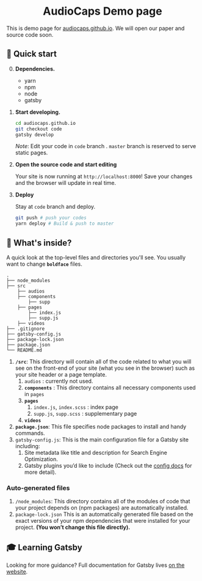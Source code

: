<h1 align="center"> AudioCaps Demo page </h1>



This is demo page for [audiocaps.github.io](audiocaps.github.io). We will open our paper and source code soon.

## 🚀 Quick start

0. **Dependencies.**

    - yarn
    - npm
    - node
    - gatsby

1. **Start developing.**

    ```sh
    cd audiocaps.github.io
    git checkout code
    gatsby develop
    ```

    *Note*: Edit your code in `code` branch .  `master` branch is reserved to serve static pages.

2. **Open the source code and start editing**

    Your site is now running at `http://localhost:8000`! Save your changes and the browser will update in real time.

3. **Deploy**

    Stay at `code` branch and deploy.

    ```sh
    git push # push your codes
    yarn deploy # Build & push to master
    ```

## 🧐 What's inside?

A quick look at the top-level files and directories you'll see. You usually want to change **`boldface`** files.

    .
    ├── node_modules
    ├── src
        ├── audios
        ├── components
            ├── supp
        ├── pages
            ├── index.js
            ├── supp.js
        ├── videos
    ├── .gitignore
    ├── gatsby-config.js
    ├── package-lock.json
    ├── package.json
    └── README.md

1.  **`/src`**: This directory will contain all of the code related to what you will see on the front-end of your site (what you see in the browser) such as your site header or a page template.
    1.  `audios` : currently not used.
    2.  **`components`** : This directory contains all necessary components used in `pages`
    3.  **`pages`**
        1.  `index.js`, `index.scss` : index page
        2.  `supp.js`, `supp.scss` : supplementary page
    4.  **`videos`**
2.  **`package.json`**: This file specifies node packages to install and handy commands.
3.  `gatsby-config.js`: This is the main configuration file for a Gatsby site including:
    1.  Site metadata like title and description for Search Engine Optimization.
    2.  Gatsby plugins you’d like to include (Check out the [config docs](https://www.gatsbyjs.org/docs/gatsby-config/) for more detail).

### Auto-generated files

1. `/node_modules`: This directory contains all of the modules of code that your project depends on (npm packages) are automatically installed.
2. `package-lock.json` This is an automatically generated file based on the exact versions of your npm dependencies that were installed for your project. **(You won’t change this file directly).**

## 🎓 Learning Gatsby

Looking for more guidance? Full documentation for Gatsby lives [on the website](https://www.gatsbyjs.org/).



##
